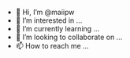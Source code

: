 - 👋 Hi, I’m @maiipw
- 👀 I’m interested in ...
- 🌱 I’m currently learning ...
- 💞️ I’m looking to collaborate on ...
- 📫 How to reach me ...

<!---
maiipw/maiipw is a ✨ special ✨ repository because its `README.md` (this file) appears on your GitHub profile.
You can click the Preview link to take a look at your changes.
--->
